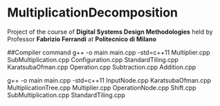 # MultiplicationDecomposition

Project of the course of __Digital Systems Design Methodologies__ held by Professor __Fabrizio Ferrandi__ at __Politecnico di Milano__

##Compiler command
g++ -o main main.cpp -std=c++11 Multiplier.cpp SubMultiplication.cpp Configuration.cpp StandardTiling.cpp KaratsubaOfman.cpp Operation.cpp Subtraction.cpp Addition.cpp

g++ -o main main.cpp -std=c++11 InputNode.cpp KaratsubaOfman.cpp MultiplicationTree.cpp Multiplier.cpp OperationNode.cpp Shift.cpp SubMultiplication.cpp StandardTiling.cpp
